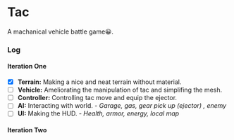 # Tac
A machanical vehicle battle game:grinning:.

### Log
#### Iteration One
- [x] **Terrain:** Making a nice and neat terrain without material.
- [ ] **Vehicle:** Ameliorating the manipulation of tac and simplifing the mesh.
- [ ] **Controller:** Controlling tac move and equip the ejector.
- [ ] **AI:** Interacting with world. - *Garage, gas, gear pick up (ejector) , enemy*
- [ ] **UI:** Making the HUD. - *Health, armor, energy, local map*

#### Iteration Two
